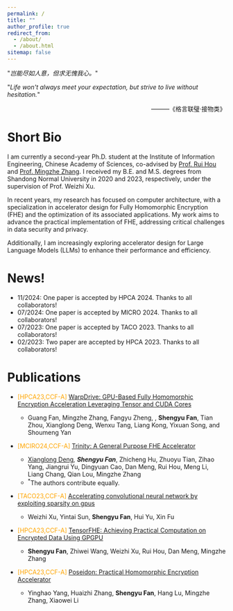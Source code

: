 ```yaml
---
permalink: /
title: ""
author_profile: true
redirect_from: 
  - /about/
  - /about.html
sitemap: false
---
```


"*岂能尽如人意，但求无愧我心。*"

"*Life won't always meet your expectation, but strive to live without hesitation.*"
<p style="text-align: right;">
                        ———《格言联璧·接物类》
</p>

Short Bio
=== 

<!-- Hi! I am currently a two-year Ph.D. student in Institute of Information Engineering, Chinese Academy of Sciences, co-advised by [Prof. Rui Hou](http://hourui-arch.net/) and [Prof. Mingzhe Zhang](https://mingzhe-zhang.github.io/). I received my B.E. and M.S. degree from the Shandong Normal University in 2020 and 2023, under the supervision of Prof. Weizhi Xu, respectively. -->
I am currently a second-year Ph.D. student at the Institute of Information Engineering, Chinese Academy of Sciences, co-advised by [Prof. Rui Hou](http://hourui-arch.net/) and [Prof. Mingzhe Zhang](https://mingzhe-zhang.github.io/). I received my B.E. and M.S. degrees from Shandong Normal University in 2020 and 2023, respectively, under the supervision of Prof. Weizhi Xu.

<!-- In recent years, my research interests lie in the domain of computer architecture, with a specialized focus on the design of accelerators for Fully Homomorphic Encryption (FHE) and the optimization of related FHE applications. -->
<!-- In recent years, my research has centered on **computer architecture**, specializing in accelerator design for Fully Homomorphic Encryption (FHE) and optimizing associated applications. I aim to advance practical implementation of FHE, addressing key concerns in data security and privacy.
Besides, we also post more interest in the accelerator for the Large Langes Model~(LLM). -->
In recent years, my research has focused on computer architecture, with a specialization in accelerator design for Fully Homomorphic Encryption (FHE) and the optimization of its associated applications. My work aims to advance the practical implementation of FHE, addressing critical challenges in data security and privacy.

Additionally, I am increasingly exploring accelerator design for Large Language Models (LLMs) to enhance their performance and efficiency.


News!
======
- 11/2024: One paper is accepted by HPCA 2024. Thanks to all collaborators!
- 07/2024: One paper is accepted by MICRO 2024. Thanks to all collaborators!
- 07/2023: One paper is accepted by TACO 2023. Thanks to all collaborators!
- 02/2023: Two paper are accepted by HPCA 2023. Thanks to all collaborators!
<!-- - 08/2022: One paper is accepted by INS 2022. Thanks to all collaborators! -->

Publications
======
- <span style="color:orange">[HPCA23,CCF-A] </span>
[WarpDrive: GPU-Based Fully Homomorphic Encryption Acceleration Leveraging Tensor and CUDA Cores](TBD)
  - Guang Fan, Mingzhe Zhang, Fangyu Zheng, , **Shengyu Fan**, Tian Zhou, Xianglong Deng, Wenxu Tang,
Liang Kong, Yixuan Song, and Shoumeng Yan

- <span style="color:orange">[MCIRO24,CCF-A] </span>
[Trinity: A General Purpose FHE Accelerator](TBD) 
  - [Xianglong Deng](https://xldeng-chn.github.io/)<sup>*</sup>, **Shengyu Fan**<sup>*</sup>, Zhicheng Hu,
Zhuoyu Tian, 
Zihao Yang, 
Jiangrui Yu, 
Dingyuan Cao, 
Dan Meng, 
Rui Hou, 
Meng Li, 
Liang Chang,
Qian Lou, 
Mingzhe Zhang
  - <sup>*</sup>The authors contribute equally.

- <span style="color:orange">[TACO23,CCF-A] </span>
[Accelerating convolutional neural network by exploiting sparsity on gpus](https://dl.acm.org/doi/full/10.1145/3600092) 
  - Weizhi Xu, Yintai Sun, **Shengyu Fan**, Hui Yu, Xin Fu

- <span style="color:orange">[HPCA23,CCF-A] </span>
[TensorFHE: Achieving Practical Computation on Encrypted Data Using GPGPU](https://ieeexplore.ieee.org/abstract/document/10071017/)
  - **Shengyu Fan**, Zhiwei Wang, Weizhi Xu, Rui Hou, Dan Meng, Mingzhe Zhang

- <span style="color:orange">[HPCA23,CCF-A] </span>
[Poseidon: Practical Homomorphic Encryption Accelerator](https://ieeexplore.ieee.org/abstract/document/10070984/)
  - Yinghao Yang, Huaizhi Zhang, **Shengyu Fan**, Hang Lu, Mingzhe Zhang, Xiaowei Li



<!-- 
- <span style="color:orange">[INS22, CCF-B] </span>
[Multi-attention deep neural network fusing character and word embedding for clinical and biomedical concept extraction](https://www.sciencedirect.com/science/article/abs/pii/S0020025522006831)
  - **Shengyu Fan**, Hui Yu, Xiaoya Cai, Yanfang Geng, Guangzhen Li, Weizhi Xu, Xia Wang, Yaping Yang -->


